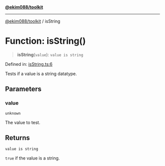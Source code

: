 [**@ekim088/toolkit**](../README.md)

---

[@ekim088/toolkit](../README.md) / isString

# Function: isString()

> **isString**(`value`): `value is string`

Defined in: [isString.ts:6](https://github.com/ekim088/toolkit/blob/main/src/isString.ts#L6)

Tests if a value is a string datatype.

## Parameters

### value

`unknown`

The value to test.

## Returns

`value is string`

`true` if the value is a string.
